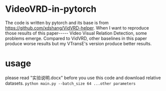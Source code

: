 # VideoVRD-in-pytorch
The code is written by pytorch and its base is from https://github.com/xdshang/VidVRD-helper. When I want to reproduce those results of this paper-----
Video Visual Relation Detection, some problems emerge. Compared to VidVRD, other baselines in this paper produce worse results but my VTransE's version
produce better results. 
# usage
please read "实验说明.docx" before you use this code and download relative datasets.
`python main.py --batch_size 64 ...other parameters`
